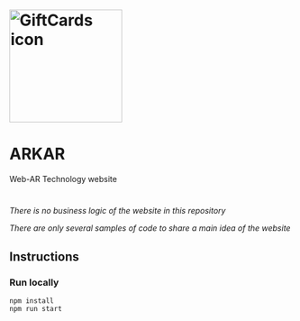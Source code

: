 # <img src="https://dreamxweb.com/artar/logo.png" alt="GiftCards icon" width="200"/>
# ARKAR

Web-AR Technology website

#

_There is no business logic of the website in this repository_

_There are only several samples of code to share a main idea of the website_

## Instructions

### Run locally
```
npm install
npm run start
```

